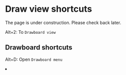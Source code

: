 # Draw view shortcuts

<p>
The page is under construction. Please check back later.
</p>

<shortcut>Alt+2</shortcut>: To <code>Drawboard view</code>

## Drawboard shortcuts

<shortcut>Alt+D</shortcut>: Open <code>Drawboard menu</code>

<list>
<li><shortcut></shortcut></li>
</list>

